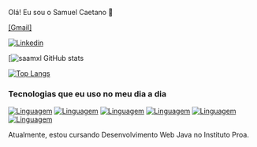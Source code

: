 
Olá! Eu sou o Samuel Caetano 👋

[[Gmail]](https://img.shields.io/badge/Gmail-D14836?style=for-the-badge&logo=gmail&logoColor=white)

[![Linkedin](https://img.shields.io/badge/LinkedIn-0077B5?style=for-the-badge&logo=linkedin&logoColor=white)](https://www.linkedin.com/in/samuel-caetano-41219b240/)

[![saamxl GitHub stats](https://github-readme-stats.vercel.app/api?username=saamxl&show_icons=true&theme=dark)

[![Top Langs](https://github-readme-stats.vercel.app/api/top-langs/?username=saamxl&hide_progress=true)](https://github.com/saamxl/github-readme-stats)

### Tecnologias que eu uso no meu dia a dia
[![Linguagem](https://img.shields.io/badge/HTML5-E34F26?style=for-the-badge&logo=html5&logoColor=white)]()
[![Linguagem](https://img.shields.io/badge/CSS3-1572B6?style=for-the-badge&logo=css3&logoColor=white)]()
[![Linguagem](https://img.shields.io/badge/JavaScript-F7DF1E?style=for-the-badge&logo=javascript&logoColor=black)]()
[![Linguagem](https://img.shields.io/badge/Java-ED8B00?style=for-the-badge&logo=openjdk&logoColor=white)]()
[![Linguagem](https://img.shields.io/badge/MySQL-00000F?style=for-the-badge&logo=mysql&logoColor=white)]()
[![Linguagem](https://img.shields.io/badge/Node.js-43853D?style=for-the-badge&logo=node.js&logoColor=white)]()

Atualmente, estou cursando Desenvolvimento Web Java no Instituto Proa.
